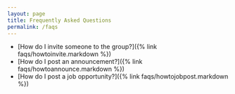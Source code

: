 ```yaml
---
layout: page
title: Frequently Asked Questions
permalink: /faqs
---
```


* [How do I invite someone to the group?]({% link faqs/howtoinvite.markdown %})
* [How do I post an announcement?]({% link faqs/howtoannounce.markdown %})
* [How do I post a job opportunity?]({% link faqs/howtojobpost.markdown %})
